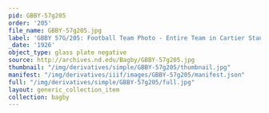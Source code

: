 ```yaml
---
pid: GBBY-57g205
order: '205'
file_name: GBBY-57g205.jpg
label: 'GBBY 57G/205: Football Team Photo - Entire Team in Cartier Stands - 1926'
_date: '1926'
object_type: glass plate negative
source: http://archives.nd.edu/Bagby/GBBY-57g205.jpg
thumbnail: "/img/derivatives/simple/GBBY-57g205/thumbnail.jpg"
manifest: "/img/derivatives/iiif/images/GBBY-57g205/manifest.json"
full: "/img/derivatives/simple/GBBY-57g205/full.jpg"
layout: generic_collection_item
collection: bagby
---
```

